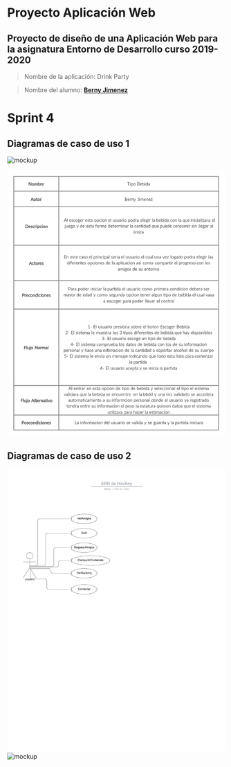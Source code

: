# Proyecto Aplicación Web

## Proyecto de diseño de una Aplicación Web para la asignatura Entorno de Desarrollo curso 2019-2020

> Nombre de la aplicación: Drink Party

> Nombre del alumno: **[Berny Jimenez](https://www.linkedin.com/in/berny-jiménez-7027a7177)**
# Sprint 4

## Diagramas de caso de uso 1

![mockup](.Casos%20de%20uso1.jpeg)

![mockup](./Ficha%20Tecnica1.jpg)

## Diagramas de caso de uso 2
![mockup](./Diagramadeacasos2.jpeg)
![mockup](.Ficha%20tecnica2.jpg)
